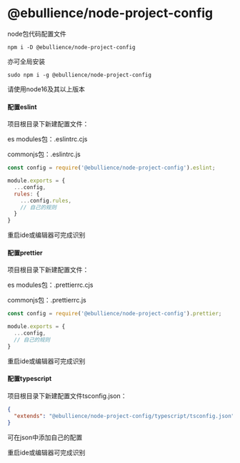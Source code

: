 # @ebullience/node-project-config

node包代码配置文件

```shell script
npm i -D @ebullience/node-project-config
```

亦可全局安装
```shell script
sudo npm i -g @ebullience/node-project-config
```

请使用node16及其以上版本

#### 配置eslint
项目根目录下新建配置文件：

es modules包：.eslintrc.cjs

commonjs包：.eslintrc.js
```js
const config = require('@ebullience/node-project-config').eslint;

module.exports = {
  ...config,
  rules: {
    ...config.rules,
    // 自己的规则
  }
}
```
重启ide或编辑器可完成识别

#### 配置prettier
项目根目录下新建配置文件：

es modules包：.prettierrc.cjs

commonjs包：.prettierrc.js
```js
const config = require('@ebullience/node-project-config').prettier;

module.exports = {
  ...config,
  // 自己的规则
}
```
重启ide或编辑器可完成识别

#### 配置typescript
项目根目录下新建配置文件tsconfig.json：
```json
{
  "extends": "@ebullience/node-project-config/typescript/tsconfig.json"
}
```
可在json中添加自己的配置

重启ide或编辑器可完成识别
